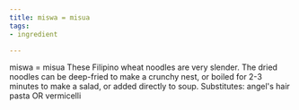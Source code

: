 ```yaml
---
title: miswa = misua
tags:
- ingredient

---
```

miswa = misua These Filipino wheat noodles are very slender. The dried noodles can be deep-fried to make a crunchy nest, or boiled for 2-3 minutes to make a salad, or added directly to soup. Substitutes: angel's hair pasta OR vermicelli
